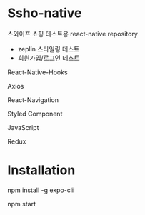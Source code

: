 # Ssho-native

스와이프 쇼핑 테스트용 react-native repository

- zeplin 스타일링 테스트
- 회원가입/로그인 테스트

React-Native-Hooks

Axios

React-Navigation

Styled Component

JavaScript

Redux

# Installation

npm install -g expo-cli

npm start
